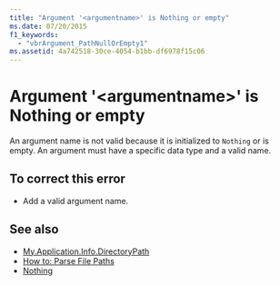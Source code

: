 ```yaml
---
title: "Argument '<argumentname>' is Nothing or empty"
ms.date: 07/20/2015
f1_keywords: 
  - "vbrArgument_PathNullOrEmpty1"
ms.assetid: 4a742518-30ce-4054-b1bb-df6978f15c06
---
```

# Argument '\<argumentname>' is Nothing or empty
An argument name is not valid because it is initialized to `Nothing` or is empty. An argument must have a specific data type and a valid name.  
  
## To correct this error  
  
-   Add a valid argument name.  
  
## See also
- [My.Application.Info.DirectoryPath](xref:Microsoft.VisualBasic.ApplicationServices.AssemblyInfo.DirectoryPath)
- [How to: Parse File Paths](../../visual-basic/developing-apps/programming/drives-directories-files/how-to-parse-file-paths.md)
- [Nothing](../../visual-basic/language-reference/nothing.md)
